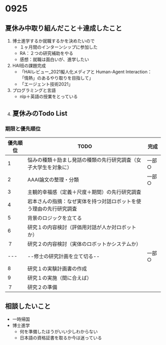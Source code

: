 # 0925

## 夏休み中取り組んだこと＋達成したこと
1. 博士進学するか就職するかを決めたいので　
    - １ヶ月間のインターンシップに参加した
    - RA：２つの研究補助をやる
    - 感想：就職は面白いが、進学したい
2. HAI班の課題完成
    - 「HAIレビュー_2021擬人化メディアと Human-Agent Interaction： 「情熱」のあるやり取りを目指して」
    - 「エージェント技術2021」
3. プログラミングと言語
    - nlp＋英語の授業をとっている
4. 夏休みのTodo List
    - 
### 期限と優先順位
|優先順位|TODO|完成|
|----|----|----|
|1|悩みの種類＋励まし発話の種類の先行研究調査（女子大学生を対象に）|一部○|
|2|AAAI論文の整理・分類|一部○|
|3|主観的幸福感（定義＋尺度＋期間）の先行研究調査||
|4|岩本さんの指摘：なぜ実体を持つ対話ロボットを使う理由の先行研究調査||
|5|背景のロジックを立てる||
|6|研究１の内容検討（評価用対話が人か対ロボットか）||
|７|研究２の内容検討（実体のロボットかシステムか）||
|---|--修士の研究計画を立て切る--|一部○|
|8|研究１の実験計画書の作成||
|9|研究１の実施（間に合えば）||
|７|研究２の準備||


## 相談したいこと
- 一時帰国
- 博士進学
  - 何を準備したほうがいい少しわからない
  - 日本語の資格証書を取るか今は迷っている



